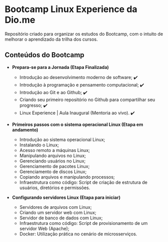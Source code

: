 # Bootcamp Linux Experience da Dio.me

Repositório criado para organizar os estudos do Bootcamp, com o intuito de melhorar o aprendizado da trilha dos cursos.

## Conteúdos do Bootcamp

* **Prepara-se para a Jornada (Etapa Finalizada)**
  * Introdução ao desenvolvimento moderno de software; :heavy_check_mark: 
  * Introdução à programação e pensamento computacional; :heavy_check_mark:
  * Introdução ao Git e ao Github; :heavy_check_mark:
  * Criando seu primeiro repositório no Github para compartilhar seu progresso; :heavy_check_mark:
  * Linux Experience | Aula Inaugural (Mentoria ao vivo). :heavy_check_mark:
 
* **Primeiros passos com o sistema operacional Linux (Etapa em andamento)**
  * Introdução ao sistema operacional Linux;
  * Instalando o Linux;
  * Acesso remoto a máquinas Linux;
  * Manipulando arquivos no Linux;
  * Gerenciando usuários no Linux;
  * Gerenciamento de pacotes Linux;
  * Gerenciamento de discos Linux;
  * Copiando arquivos e manipulando processos;
  * Infraestrutura como código: Script de criação de estrutura de usuários, diretórios e permissões. 
  
* **Configurando servidores Linux (Etapa para iniciar)**
  *  Servidores de arquivos com Linux;
  *  Criando um servidor web com Linux;
  *  Servidor de banco de dados com Linux;
  *  Infraestrutura como código: Script de provisionamento de um servidor Web (Apache);
  *  Docker: Utilização prática no cenário de microsserviços.
